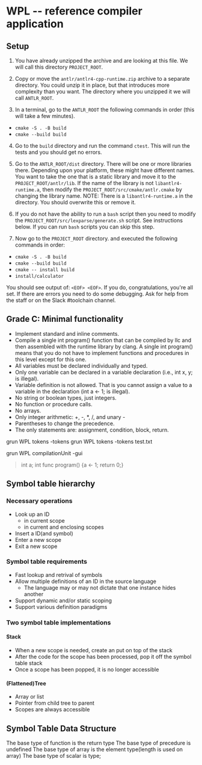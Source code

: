 # WPL -- reference compiler application

## Setup

1. You have already unzipped the archive and are looking at this file. We will call this directory `PROJECT_ROOT`.

2. Copy or move the `antlr/antlr4-cpp-runtime.zip` archive to a separate directory. You could unzip it in place, but that introduces more complexity than you want. The directory where you unzipped it we will call `ANTLR_ROOT`.

3. In a terminal, go to the `ANTLR_ROOT` the following commands in order (this will take a few minutes).
  - `cmake -S . -B build`
  - `cmake --build build`

4. Go to the `build` directory and run the command `ctest`. This will run the tests and you should get no errors.

5. Go to the `ANTLR_ROOT/dist` directory. There will be one or more libraries there. Depending upon your platform, these might have different names. You want to take the one that is a static library and move it to the `PROJECT_ROOT/antlr/lib`. If the name of the library is not `libantlr4-runtime.a`, then modify the `PROJECT_ROOT/src/cmake/antlr.cmake` by changing the library name. NOTE: There is a `libantlr4-runtime.a` in the directory. You should overwrite this or remove it.

6. If you do not have the ability to run a `bash` script then you need to modify the `PROJECT_ROOT/src/lexparse/generate.sh` script. See instructions below. If you can run `bash` scripts you can skip this step.

7. Now go to the `PROJECT_ROOT` directory. and executed the following commands in order:
  - `cmake -S . -B build`
  - `cmake --build build` 
  - `cmake -- install build`
  - `install/calculator`

You should see output of: `<EOF> <EOF>`. If you do, congratulations, you're all set. If there are errors you need to do some debugging. Ask for help from the staff or on the Slack #toolchain channel.

## Grade C: Minimal functionality
- Implement standard and inline comments.
- Compile a single int program() function that can be compiled by llc and then assembled with the runtime library by clang. A single int program() means that you do not have to implement functions and procedures in this level except for this one. 
- All variables must be declared individually and typed.
- Only one variable can be declared in a variable declaration (i.e., int x, y; is illegal).
- Variable definition is not allowed. That is you cannot assign a value to a variable in the declaration (int a <- 1; is illegal).
- No string or boolean types, just integers.
- No function or procedure calls.
- No arrays.
- Only integer arithmetic: +, -, *, /, and unary -
- Parentheses to change the precedence.
- The only statements are: assignment, condition, block, return.



grun WPL tokens -tokens
grun WPL tokens -tokens test.txt

grun WPL compilationUnit -gui
> int a; int func program() {a <- 1; return 0;}




## Symbol table hierarchy
### Necessary operations
* Look up an ID
  - in current scope
  - in current and enclosing scopes
* Insert a ID(and symbol)
* Enter a new scope
* Exit a new scope


### Symbol table requirements
* Fast lookup and retrival of symbols
* Allow multiple definitions of an ID in the source language
  - The language may or may not dictate that one instance hides another
* Support dynamic and/or static scoping
* Support various definition paradigms

### Two symbol table implementations
#### Stack
* When a new scope is needed, create an put on top of the stack
* After the code for the scope has been processed, pop it off the symbol table stack
* Once a scope has been popped, it is no longer accessible

#### (Flattened)Tree
* Array or list
* Pointer from child tree to parent
* Scopes are always accessible



## Symbol Table Data Structure
The base type of function is the return type
The base type of precedure is undefined
The base type of array is the element type(length is used on array)
The base type of scalar is type;






